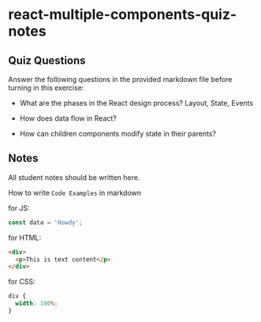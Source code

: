 # react-multiple-components-quiz-notes

## Quiz Questions

Answer the following questions in the provided markdown file before turning in this exercise:

- What are the phases in the React design process?
  Layout, State, Events
- How does data flow in React?

- How can children components modify state in their parents?

## Notes

All student notes should be written here.

How to write `Code Examples` in markdown

for JS:

```js
const data = 'Howdy';
```

for HTML:

```html
<div>
  <p>This is text content</p>
</div>
```

for CSS:

```css
div {
  width: 100%;
}
```
